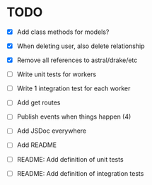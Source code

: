 # TODO

- [x] Add class methods for models?
- [x] When deleting user, also delete relationship
- [x] Remove all references to astral/drake/etc

- [ ] Write unit tests for workers
- [ ] Write 1 integration test for each worker

- [ ] Add get routes
- [ ] Publish events when things happen (4)

- [ ] Add JSDoc everywhere
- [ ] Add README
- [ ] README: Add definition of unit tests
- [ ] README: Add definition of integration tests
